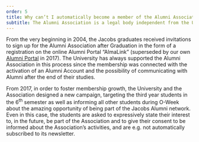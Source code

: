 ```yaml
---
order: 5
title: Why can’t I automatically become a member of the Alumni Association after Graduation?
subtitle: The Alumni Association is a legal body independent from the University. According to German law (and similar in many other countries), in order to become a member of an association, an act of explicit consent from each individual is required. It is not allowed to force people to be part of an organization or to subscribe them implicitly.
---
```


From the very beginning in 2004, the Jacobs graduates received invitations to sign up for the Alumni Association after Graduation in the form of a registration on the online Alumni Portal “AlmaLink” (superseded by our own [Alumni Portal](https://portal.jacobs-alumni.de) in 2017).
The University has always supported the Alumni Association in this process since the membership was connected with the activation of an Alumni Account and the possibility of communicating with Alumni after the end of their studies.

From 2017, in order to foster membership growth, the University and the Association designed a new campaign, targeting the third year students in the 6<sup>th</sup> semester as well as informing all other students during O-Week about the amazing opportunity of being part of the Jacobs Alumni network.
Even in this case, the students are asked to expressively state their interest to, in the future, be part of the Association and to give their consent to be informed about the Association’s activities, and are e.g. not automatically subscribed to its newsletter.
